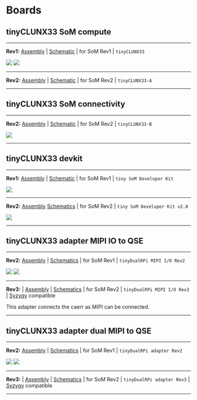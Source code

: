 # Boards

## tinyCLUNX33 SoM compute

---

**Rev1:**
[Assembly](tinyCLUNX33_SoM_compute_Rev1_assembly.pdf) |
[Schematic](tinyCLUNX33_SoM_compute_Rev1_schematic.pdf) |
for SoM Rev1 | `tinyCLUNX33`

![](tinyCLUNX33_SoM_compute_Rev1_photo_front.png)
![](tinyCLUNX33_SoM_compute_Rev1_photo_back.png)

---

**Rev2:**
[Assembly](tinyCLUNX33_SoM_compute_Rev2_assembly.pdf) |
[Schematic](tinyCLUNX33_SoM_compute_Rev2_schematic.pdf) |
for SoM Rev2 | `tinyCLUNX33-A`

---


## tinyCLUNX33 SoM connectivity

---

**Rev2:**
[Assembly](tinyCLUNX33_SoM_connectivity_Rev2_assembly.pdf) |
[Schematic](tinyCLUNX33_SoM_connectivity_Rev2_schematic.pdf) |
for SoM Rev2 | `tinyCLUNX33-B`

![](tinyCLUNX33_SoM_connectivity_Rev2_photo_front.png)

---


## tinyCLUNX33 devkit

---

**Rev1:**
[Assembly](tinyCLUNX33_MIPI_to_USB3_devkit_Rev1_assembly.pdf) |
[Schematic](tinyCLUNX33_MIPI_to_USB3_devkit_Rev1_schematic.pdf) |
for SoM Rev1 | `tiny SoM Developer Kit`

![](tinyCLUNX33_MIPI_to_USB3_devkit_Rev1_photo_front.png)

---

**Rev2:**
[Assembly](tinyCLUNX33_MIPI_to_USB3_devkit_Rev2_assembly.pdf)
[Schematics](tinyCLUNX33_MIPI_to_USB3_devkit_Rev2_schematic.pdf) |
for SoM Rev2 | `tiny SoM Developer Kit v2.0`

![](tinyCLUNX33_MIPI_to_USB3_devkit_Rev2_photo_front.jpg)

---


## tinyCLUNX33 adapter MIPI IO to QSE

---

**Rev2:**
[Assembly](tinyCLUNX33_adapter_MIPI_IO_to_QSE_Rev2_assembly.pdf) |
[Schematics](tinyCLUNX33_adapter_MIPI_IO_to_QSE_Rev2_schematic.pdf) |
for SoM Rev1 | `tinyDualRPi MIPI I/O Rev2`

![](tinyCLUNX33_adapter_MIPI_IO_to_QSE_Rev2_photo_front.png)
![](tinyCLUNX33_adapter_MIPI_IO_to_QSE_Rev2_photo_back.png)

---

**Rev3:** |
[Assembly](tinyCLUNX33_adapter_MIPI_IO_to_QSE_Rev3_assembly.pdf) |
[Schematics](tinyCLUNX33_adapter_MIPI_IO_to_QSE_Rev3_schematic.pdf) |
for SoM Rev2 | `tinyDualRPi MIPI I/O Rev3` |
[Syzygy](https://syzygyfpga.io/) compatible

This adapter connects the caerr as MIPI can be connected.

---


## tinyCLUNX33 adapter dual MIPI to QSE

---

**Rev2:**
[Assembly](tinyCLUNX33_adapter_dual_MIPI_in_to_QSE_Rev2_assembly.pdf) |
[Schematics](tinyCLUNX33_adapter_dual_MIPI_in_to_QSE_Rev2_schematic.pdf) |
for SoM Rev1 | `tinyDualRPi adapter Rev2`

![](tinyCLUNX33_adapter_dual_MIPI_in_to_QSE_Rev2_photo_front.png)
![](tinyCLUNX33_adapter_dual_MIPI_in_to_QSE_Rev2_photo_back.png)

---

**Rev3:** |
[Assembly](tinyCLUNX33_adapter_dual_MIPI_in_to_QSE_Rev3_assembly.pdf) |
[Schematics](tinyCLUNX33_adapter_dual_MIPI_in_to_QSE_Rev3_schematic.pdf) |
for SoM Rev2 | `tinyDualRPi adapter Rev3` |
[Syzygy](https://syzygyfpga.io/) compatible

---
